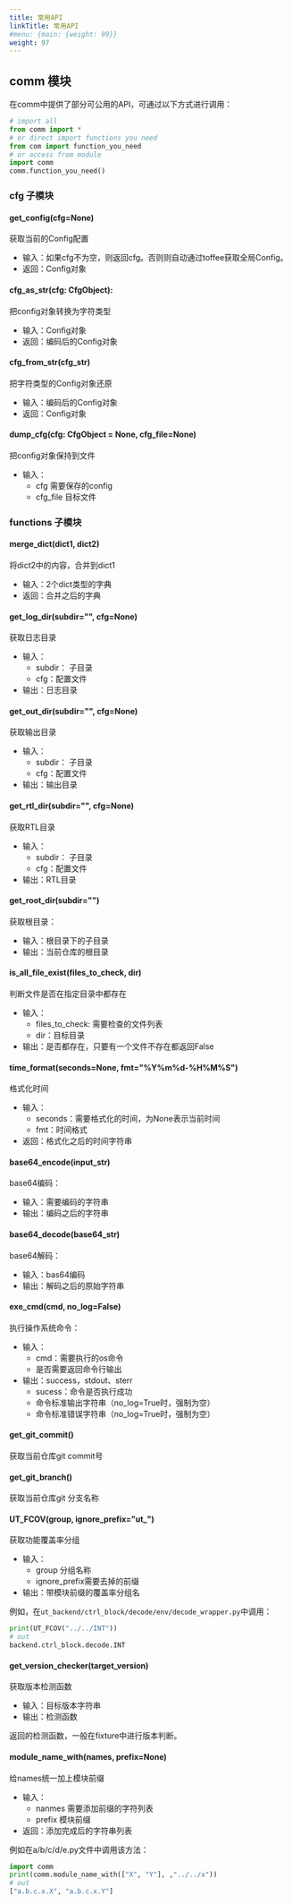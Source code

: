 ```yaml
---
title: 常用API
linkTitle: 常用API
#menu: {main: {weight: 99}}
weight: 97
---
```


## comm 模块

在comm中提供了部分可公用的API，可通过以下方式进行调用：

```python
# import all
from comm import *
# or direct import functions you need
from com import function_you_need
# or access from module
import comm
comm.function_you_need()
```

### cfg 子模块


#### get_config(cfg=None)
获取当前的Config配置
- 输入：如果cfg不为空，则返回cfg。否则则自动通过toffee获取全局Config。
- 返回：Config对象

#### cfg_as_str(cfg: CfgObject):
把config对象转换为字符类型
- 输入：Config对象
- 返回：编码后的Config对象

#### cfg_from_str(cfg_str)
把字符类型的Config对象还原
- 输入：编码后的Config对象
- 返回：Config对象

#### dump_cfg(cfg: CfgObject = None, cfg_file=None)
把config对象保持到文件
- 输入：
  - cfg 需要保存的config
  - cfg_file 目标文件

### functions 子模块

#### merge_dict(dict1, dict2)
将dict2中的内容，合并到dict1
- 输入：2个dict类型的字典
- 返回：合并之后的字典

#### get_log_dir(subdir="", cfg=None)
获取日志目录
- 输入：
   - subdir： 子目录
   - cfg：配置文件
- 输出：日志目录

#### get_out_dir(subdir="", cfg=None)
获取输出目录
- 输入：
   - subdir： 子目录
   - cfg：配置文件
- 输出：输出目录


#### get_rtl_dir(subdir="", cfg=None)
获取RTL目录
- 输入：
   - subdir： 子目录
   - cfg：配置文件
- 输出：RTL目录


#### get_root_dir(subdir="")
获取根目录：
- 输入：根目录下的子目录
- 输出：当前仓库的根目录


#### is_all_file_exist(files_to_check, dir)
判断文件是否在指定目录中都存在
- 输入：
  - files_to_check: 需要检查的文件列表
  - dir：目标目录
- 输出：是否都存在，只要有一个文件不存在都返回False


#### time_format(seconds=None, fmt="%Y%m%d-%H%M%S")
格式化时间
- 输入：
  - seconds：需要格式化的时间，为None表示当前时间
  - fmt：时间格式
- 返回：格式化之后的时间字符串


#### base64_encode(input_str)
base64编码：
- 输入：需要编码的字符串
- 输出：编码之后的字符串


#### base64_decode(base64_str)
base64解码：
- 输入：bas64编码
- 输出：解码之后的原始字符串


#### exe_cmd(cmd, no_log=False)
执行操作系统命令：
- 输入：
  - cmd：需要执行的os命令
  - 是否需要返回命令行输出
- 输出：success，stdout、sterr
  - sucess：命令是否执行成功
  - 命令标准输出字符串（no_log=True时，强制为空）
  - 命令标准错误字符串（no_log=True时，强制为空）


#### get_git_commit()
获取当前仓库git commit号


#### get_git_branch()
获取当前仓库git 分支名称


#### UT_FCOV(group, ignore_prefix="ut_")
获取功能覆盖率分组
- 输入：
  - group 分组名称
  - ignore_prefix需要去掉的前缀
- 输出：带模块前缀的覆盖率分组名

例如，在`ut_backend/ctrl_block/decode/env/decode_wrapper.py`中调用：
```python
print(UT_FCOV("../../INT"))
# out
backend.ctrl_block.decode.INT
```


#### get_version_checker(target_version)
获取版本检测函数
- 输入：目标版本字符串
- 输出：检测函数

返回的检测函数，一般在fixture中进行版本判断。


#### module_name_with(names, prefix=None)
给names统一加上模块前缀
- 输入：
  - nanmes 需要添加前缀的字符列表
  - prefix 模块前缀
- 返回：添加完成后的字符串列表

例如在a/b/c/d/e.py文件中调用该方法：
```python
import comm
print(comm.module_name_with(["X", "Y"], ,"../../x"))
# out
["a.b.c.x.X", "a.b.c.x.Y"]
```
